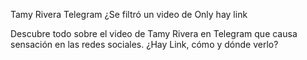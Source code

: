 Tamy Rivera Telegram ¿Se filtró un video de Only hay link

Descubre todo sobre el video de Tamy Rivera en Telegram que causa sensación en las redes sociales. ¿Hay Link, cómo y dónde verlo?
